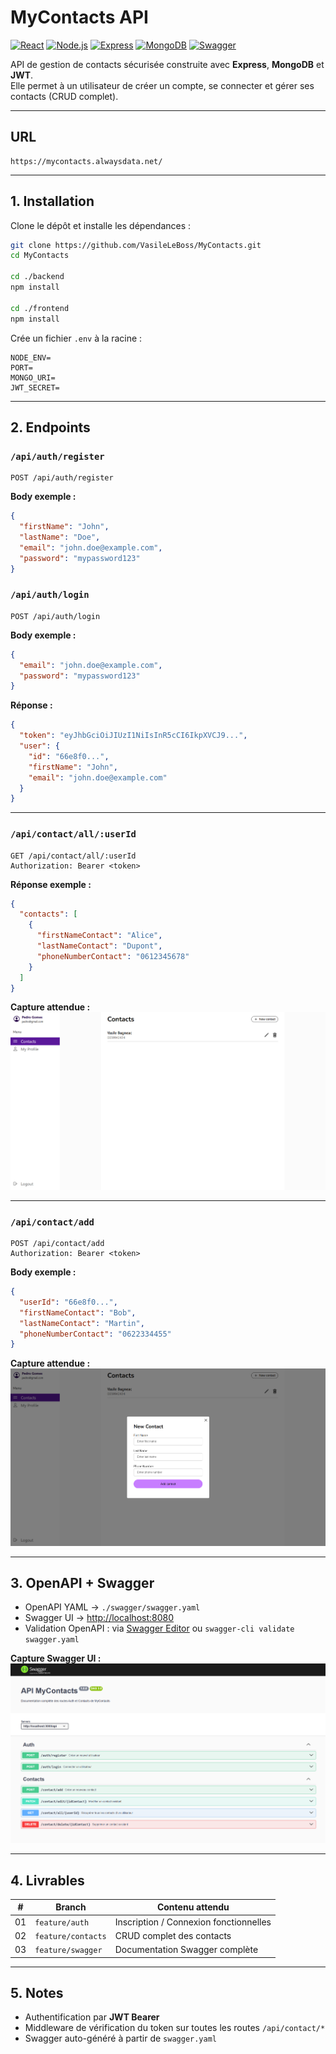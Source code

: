 # MyContacts API

[![React](https://img.shields.io/badge/React-18.3.1-blue?logo=react&logoColor=white)](https://react.dev/)
[![Node.js](https://img.shields.io/badge/Node.js-20.x-green?logo=node.js&logoColor=white)](https://nodejs.org/)
[![Express](https://img.shields.io/badge/Express-Ready-lightgrey?logo=express&logoColor=black)](https://expressjs.com/)
[![MongoDB](https://img.shields.io/badge/MongoDB-Ready-green?logo=mongodb&logoColor=white)](https://www.mongodb.com/)
[![Swagger](https://img.shields.io/badge/swagger-ui-blue)](http://localhost:8080)


API de gestion de contacts sécurisée construite avec **Express**, **MongoDB** et **JWT**.  
Elle permet à un utilisateur de créer un compte, se connecter et gérer ses contacts (CRUD complet).

---

## URL

```
https://mycontacts.alwaysdata.net/
```

---
## 1. Installation

Clone le dépôt et installe les dépendances :

```bash
git clone https://github.com/VasileLeBoss/MyContacts.git
cd MyContacts

cd ./backend
npm install

cd ./frontend
npm install

```

Crée un fichier `.env` à la racine :

```env
NODE_ENV=
PORT=
MONGO_URI=
JWT_SECRET=
```

---


## 2. Endpoints

### `/api/auth/register`

```http
POST /api/auth/register
```
**Body exemple :**
```json
{
  "firstName": "John",
  "lastName": "Doe",
  "email": "john.doe@example.com",
  "password": "mypassword123"
}
```

### `/api/auth/login`

```http
POST /api/auth/login
```
**Body exemple :**
```json
{
  "email": "john.doe@example.com",
  "password": "mypassword123"
}
```

**Réponse :**
```json
{
  "token": "eyJhbGciOiJIUzI1NiIsInR5cCI6IkpXVCJ9...",
  "user": {
    "id": "66e8f0...",
    "firstName": "John",
    "email": "john.doe@example.com"
  }
}
```

---

### `/api/contact/all/:userId`

```http
GET /api/contact/all/:userId
Authorization: Bearer <token>
```

**Réponse exemple :**
```json
{
  "contacts": [
    {
      "firstNameContact": "Alice",
      "lastNameContact": "Dupont",
      "phoneNumberContact": "0612345678"
    }
  ]
}
```

**Capture attendue :**  
![Capture /contact/all](./screenshots/contact-all.png)

---

### `/api/contact/add`

```http
POST /api/contact/add
Authorization: Bearer <token>
```
**Body exemple :**
```json
{
  "userId": "66e8f0...",
  "firstNameContact": "Bob",
  "lastNameContact": "Martin",
  "phoneNumberContact": "0622334455"
}
```

**Capture attendue :**  
![Capture /contact/add](./screenshots/contact-add.png)

---


## 3. OpenAPI + Swagger

- OpenAPI YAML → `./swagger/swagger.yaml`  
- Swagger UI → [http://localhost:8080](http://localhost:8080)  
- Validation OpenAPI : via [Swagger Editor](https://editor.swagger.io/) ou `swagger-cli validate swagger.yaml`

**Capture Swagger UI :**  
![Swagger UI](./screenshots/swagger-ui.png)

---

## 4. Livrables

| # | Branch | Contenu attendu |
|---|--------|----------------|
| 01 | `feature/auth` | Inscription / Connexion fonctionnelles |
| 02 | `feature/contacts` | CRUD complet des contacts |
| 03 | `feature/swagger` | Documentation Swagger complète |

---

## 5. Notes

- Authentification par **JWT Bearer**  
- Middleware de vérification du token sur toutes les routes `/api/contact/*`  
- Swagger auto-généré à partir de `swagger.yaml`  
